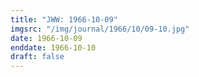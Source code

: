 ```yaml
---
title: "JWW: 1966-10-09"
imgsrc: "/img/journal/1966/10/09-10.jpg"
date: 1966-10-09
enddate: 1966-10-10
draft: false
---
```


<!-- fix pre-formatted input -->
